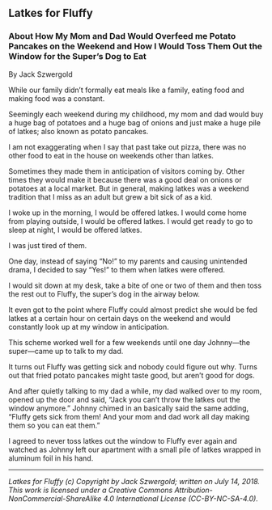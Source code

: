 ## Latkes for Fluffy
### About How My Mom and Dad Would Overfeed me Potato Pancakes on the Weekend and How I Would Toss Them Out the Window for the Super’s Dog to Eat

By Jack Szwergold

While our family didn’t formally eat meals like a family, eating food and making food was a constant.

Seemingly each weekend during my childhood, my mom and dad would buy a huge bag of potatoes and a huge bag of onions and just make a huge pile of latkes; also known as potato pancakes.

I am not exaggerating when I say that past take out pizza, there was no other food to eat in the house on weekends other than latkes.

Sometimes they made them in anticipation of visitors coming by. Other times they would make it because there was a good deal on onions or potatoes at a local market. But in general, making latkes was a weekend tradition that I miss as an adult but grew a bit sick of as a kid.

I woke up in the morning, I would be offered latkes. I would come home from playing outside, I would be offered latkes. I would get ready to go to sleep at night, I would be offered latkes.

I was just tired of them.

One day, instead of saying “No!” to my parents and causing unintended drama, I decided to say “Yes!” to them when latkes were offered.

I would sit down at my desk, take a bite of one or two of them and then toss the rest out to Fluffy, the super’s dog in the airway below.

It even got to the point where Fluffy could almost predict she would be fed latkes at a certain hour on certain days on the weekend and would constantly look up at my window in anticipation.

This scheme worked well for a few weekends until one day Johnny—the super—came up to talk to my dad.

It turns out Fluffy was getting sick and nobody could figure out why. Turns out that fried potato pancakes might taste good, but aren’t good for dogs.

And after quietly talking to my dad a while, my dad walked over to my room, opened up the door and said, “Jack you can’t throw the latkes out the window anymore.” Johnny chimed in an basically said the same adding, “Fluffy gets sick from them! And your mom and dad work all day making them so you can eat them.”

I agreed to never toss latkes out the window to Fluffy ever again and watched as Johnny left our apartment with a small pile of latkes wrapped in aluminum foil in his hand.

***

*Latkes for Fluffy (c) Copyright by Jack Szwergold; written on July 14, 2018. This work is licensed under a Creative Commons Attribution-NonCommercial-ShareAlike 4.0 International License (CC-BY-NC-SA-4.0).*